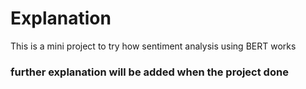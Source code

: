 # Explanation

This is a mini project to try how sentiment analysis using BERT works

### further explanation will be added when the project done
